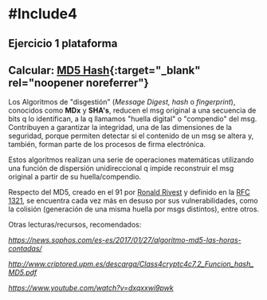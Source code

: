 # #Include4
## Ejercicio 1 plataforma

## Calcular: [**MD5 Hash**](https://rafadelg.github.io/include4/ex01_md5/){:target="_blank" rel="noopener noreferrer"}

Los Algoritmos de "disgestión" (*Message Digest, hash* o *fingerprint*), conocidos como **MDx** y **SHA's**, reducen el msg original a una secuencia de bits q lo identifican, a la q llamamos "huella digital" o "compendio" del msg. Contribuyen a garantizar la integridad, una de las dimensiones de la seguridad, porque permiten detectar si el contenido de un msg se altera y, también, forman parte de los procesos de firma electrónica.

Estos algorítmos realizan una serie de operaciones matemáticas utilizando una función de dispersión unidireccional q impide reconstruir el msg original a partir de su huella/compendio.

Respecto del MD5, creado en el 91 por [Ronald Rivest](https://amturing.acm.org/award_winners/rivest_1403005.cfm) y definido en la [RFC 1321](https://tools.ietf.org/html/rfc1321), se encuentra cada vez más en desuso por sus vulnerabilidades, como la colisión (generación de una misma huella por msgs distintos), entre otros.

Otras lecturas/recursos, recomendados:

*<https://news.sophos.com/es-es/2017/01/27/algoritmo-md5-las-horas-contadas/>*

*<http://www.criptored.upm.es/descarga/Class4cryptc4c7.2_Funcion_hash_MD5.pdf>*

*<https://www.youtube.com/watch?v=dxqxxwi9pwk>*
